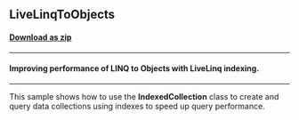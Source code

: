 ## LiveLinqToObjects
#### [Download as zip](https://minhaskamal.github.io/DownGit/#/home?url=https://github.com/GrapeCity/ComponentOne-WinForms-Samples/tree/master/NetFramework\DataSource\CS\LiveLinq\HowTo\Indexing\LiveLinqToObjects)
____
#### Improving performance of LINQ to Objects with LiveLinq indexing.
____
This sample shows how to use the **IndexedCollection** class to create and query data collections using indexes to speed up query performance.
